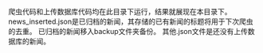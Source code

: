 爬虫代码和上传数据库代码均在此目录下运行，结果就展现在本目录下。
news_inserted.json是已归档的新闻，其存储的已有新闻的标题将用于下次爬虫的去重。
已归档的新闻移入backup文件夹备份。
其他.json文件是还没有上传数据库的新闻。
